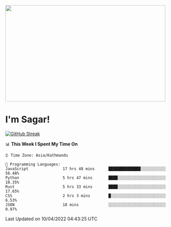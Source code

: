 
<img src="https://media.giphy.com/media/3ornk57KwDXf81rjWM/giphy.gif" width="500" height="300" frameBorder="0" class="giphy-embed" allowFullScreen></img>

#   I'm Sagar!
[![GitHub Streak](https://github-readme-streak-stats.herokuapp.com/?user=sgr2848)](https://git.io/streak-stats)
<!--START_SECTION:waka-->
📊 **This Week I Spent My Time On** 

```text
⌚︎ Time Zone: Asia/Kathmandu

💬 Programming Languages: 
JavaScript               17 hrs 48 mins      ██████████████░░░░░░░░░░░   56.48% 
Python                   5 hrs 47 mins       ████░░░░░░░░░░░░░░░░░░░░░   18.35% 
Rust                     5 hrs 33 mins       ████░░░░░░░░░░░░░░░░░░░░░   17.65% 
CSS                      2 hrs 3 mins        █░░░░░░░░░░░░░░░░░░░░░░░░   6.53% 
JSON                     18 mins             ░░░░░░░░░░░░░░░░░░░░░░░░░   0.97%

```


 Last Updated on 10/04/2022 04:43:25 UTC
<!--END_SECTION:waka-->
